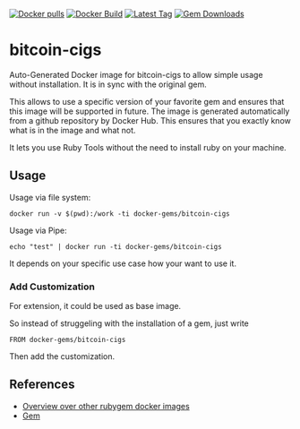 [![Docker pulls](https://img.shields.io/docker/pulls/rubygem/bitcoin-cigs.svg)](https://hub.docker.com/r/rubygem/bitcoin-cigs/)
[![Docker Build](https://img.shields.io/docker/automated/rubygem/bitcoin-cigs.svg)](https://hub.docker.com/r/rubygem/bitcoin-cigs/)
[![Latest Tag](https://img.shields.io/github/tag/docker-rubygem/bitcoin-cigs.svg)](https://hub.docker.com/r/rubygem/bitcoin-cigs/)
[![Gem Downloads](https://img.shields.io/gem/dt/bitcoin-cigs.svg)](https://rubygems.org/gems/bitcoin-cigs/)
# bitcoin-cigs

Auto-Generated Docker image for bitcoin-cigs to allow simple usage without installation.
It is in sync with the original gem.

This allows to use a specific version of your favorite gem and ensures that this image will be supported in future.
The image is generated automatically from a github repository by Docker Hub.
This ensures that you exactly know what is in the image and what not.

It lets you use Ruby Tools without the need to install ruby on your machine.

## Usage

Usage via file system:

`docker run -v $(pwd):/work -ti docker-gems/bitcoin-cigs`

Usage via Pipe:

`echo "test" | docker run -ti docker-gems/bitcoin-cigs`

It depends on your specific use case how your want to use it.

### Add Customization

For extension, it could be used as base image.

So instead of struggeling with the installation of a gem, just write

`FROM docker-gems/bitcoin-cigs`

Then add the customization.

## References

 - [Overview over other rubygem docker images](https://github.com/thinkbot/docker-rubygem)
 - [Gem](https://rubygems.org/gems/bitcoin-cigs/)
